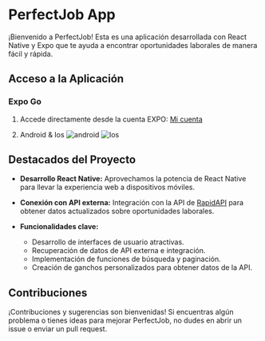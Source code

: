 # PerfectJob App

¡Bienvenido a PerfectJob! Esta es una aplicación desarrollada con React Native y Expo que te ayuda a encontrar oportunidades laborales de manera fácil y rápida.

## Acceso a la Aplicación

### Expo Go

1. Accede directamente desde la cuenta EXPO:
    [Mi cuenta](https://expo.dev/accounts/antoniomora/projects/jobs/updates/cc7553ec-68cd-4288-852c-b40020228979)
   

2. Android &  Ios
 ![android](https://i.imgur.com/Cdq8Up2.png)   ![Ios](https://i.imgur.com/E0sMZmE.png)
   
   

## Destacados del Proyecto

- **Desarrollo React Native:**
  Aprovechamos la potencia de React Native para llevar la experiencia web a dispositivos móviles.

- **Conexión con API externa:**
  Integración con la API de [RapidAPI](https://rapidapi.com/hub) para obtener datos actualizados sobre oportunidades laborales.

- **Funcionalidades clave:**
  - Desarrollo de interfaces de usuario atractivas.
  - Recuperación de datos de API externa e integración.
  - Implementación de funciones de búsqueda y paginación.
  - Creación de ganchos personalizados para obtener datos de la API.


## Contribuciones

¡Contribuciones y sugerencias son bienvenidas! Si encuentras algún problema o tienes ideas para mejorar PerfectJob, no dudes en abrir un issue o enviar un pull request.


